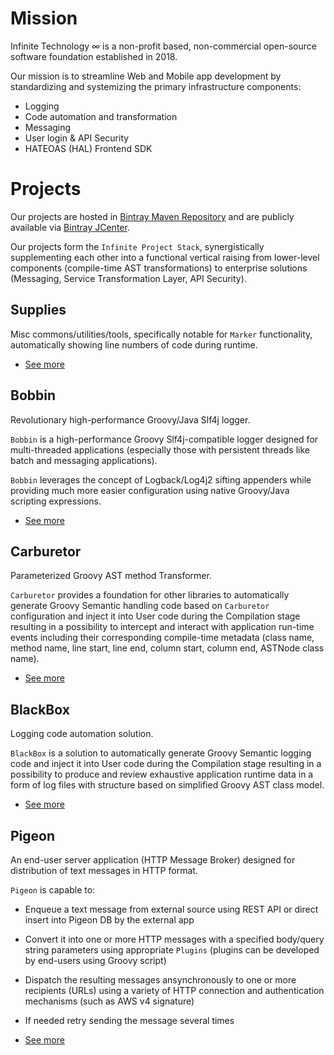 # Mission

Infinite Technology ∞ is a non-profit based, non-commercial open-source software foundation established in 2018.

Our mission is to streamline Web and Mobile app development by standardizing and systemizing the primary infrastructure 
components:

* Logging
* Code automation and transformation
* Messaging
* User login & API Security
* HATEOAS (HAL) Frontend SDK

# Projects

Our projects are hosted in [Bintray Maven Repository](https://bintray.com/infinite-technology/m2) 
and are publicly available via [Bintray JCenter](https://bintray.com/bintray/jcenter).

Our projects form the `Infinite Project Stack`, synergistically supplementing each other into a functional vertical
raising from lower-level components (compile-time AST transformations) to enterprise solutions (Messaging, 
Service Transformation Layer, API Security).

## Supplies

Misc commons/utilities/tools, specifically notable for `Marker` functionality, automatically showing line numbers of code 
during runtime.

* [See more](./Supplies/)


## Bobbin

Revolutionary high-performance Groovy/Java Slf4j logger.

`Bobbin` is a high-performance Groovy Slf4j-compatible logger designed for multi-threaded applications (especially those
 with persistent threads like batch and messaging applications).

`Bobbin` leverages the concept of Logback/Log4j2 sifting appenders while providing much more easier configuration using
 native Groovy/Java scripting expressions.

* [See more](./Bobbin/)

## Carburetor

Parameterized Groovy AST method Transformer.

`Carburetor` provides a foundation for other libraries to automatically generate Groovy Semantic handling code based on 
`Carburetor` configuration and inject it into User code during the Compilation stage resulting in a possibility to 
intercept and interact with application run-time events including their corresponding compile-time metadata 
(class name, method name, line start, line end, column start, column end, ASTNode class name).

* [See more](./Carburetor/)

## BlackBox

Logging code automation solution.

`BlackBox` is a solution to automatically generate Groovy Semantic logging code and inject it into User code during the 
Compilation stage resulting in a possibility to produce and review exhaustive application runtime data in a form of log
 files with structure based on simplified Groovy AST class model.

* [See more](./BlackBox/)

## Pigeon

An end-user server application (HTTP Message Broker) designed for distribution of text messages in HTTP format.

`Pigeon` is capable to:

* Enqueue a text message from external source using REST API or direct insert into Pigeon DB by the external app
* Convert it into one or more HTTP messages with a specified body/query string parameters using appropriate `Plugins` (plugins can be developed by end-users using Groovy script)
* Dispatch the resulting messages ansynchronously to one or more recipients (URLs) using a variety of HTTP connection and authentication mechanisms (such as AWS v4 signature)
* If needed retry sending the message several times

* [See more](./Pigeon/)